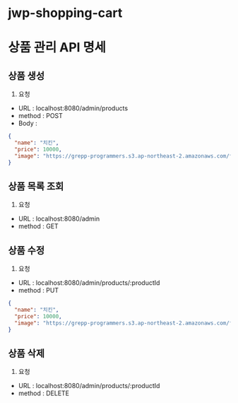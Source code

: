 # jwp-shopping-cart

# 상품 관리 API 명세

## 상품 생성

1. 요청

- URL : localhost:8080/admin/products
- method : POST
- Body :

```json
{
  "name": "치킨",
  "price": 10000,
  "image": "https://grepp-programmers.s3.ap-northeast-2.amazonaws.com/files/production/d440b8f4-91c3-4272-8a81-876e9aaffb9c/RisingStarGraphBox.jpg"
}
```

## 상품 목록 조회

1. 요청

- URL : localhost:8080/admin
- method : GET

## 상품 수정

1. 요청

- URL : localhost:8080/admin/products/:productId
- method : PUT

```json
{
  "name": "치킨",
  "price": 10000,
  "image": "https://grepp-programmers.s3.ap-northeast-2.amazonaws.com/files/production/d440b8f4-91c3-4272-8a81-876e9aaffb9c/RisingStarGraphBox.jpg"
}
```

## 상품 삭제

1. 요청

- URL : localhost:8080/admin/products/:productId
- method : DELETE